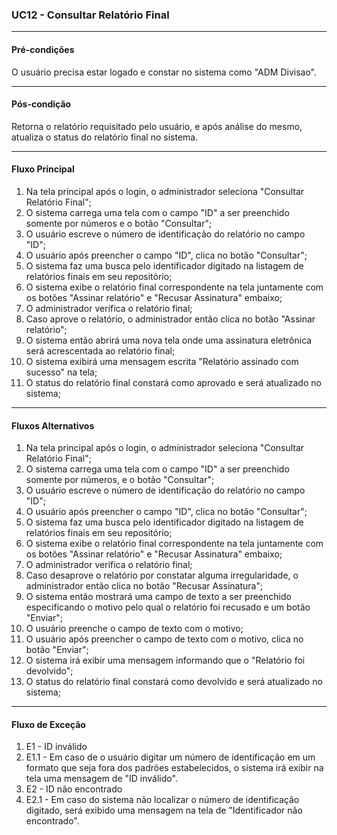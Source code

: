 ### UC12 - Consultar Relatório Final
---
#### Pré-condições
O usuário precisa estar logado e constar no sistema como "ADM Divisao".

---
#### Pós-condição
Retorna o relatório requisitado pelo usuário, e após análise do mesmo, atualiza o status do relatório final no sistema.  

---
#### Fluxo Principal
1. Na tela principal após o login, o administrador seleciona "Consultar Relatório Final";
2. O sistema carrega uma tela com o campo "ID" a ser preenchido somente por números e o botão "Consultar"; 
3. O usuário escreve o número de identificação do relatório no campo "ID"; 
4. O usuário após preencher o campo "ID", clica no botão "Consultar";
5. O sistema faz uma busca pelo identificador digitado na listagem de relatórios finais em seu repositório;
6. O sistema exibe o relatório final correspondente na tela juntamente com os botões "Assinar relatório" e "Recusar Assinatura" embaixo;    
7. O administrador verifica o relatório final;
8. Caso aprove o relatório, o administrador então clica no botão "Assinar relatório";
9. O sistema então abrirá uma nova tela onde uma assinatura eletrônica será acrescentada ao relatório final;
10. O sistema exibirá uma mensagem escrita "Relatório assinado com sucesso" na tela;
11. O status do relatório final constará como aprovado e será atualizado no sistema;

---
#### Fluxos Alternativos
1. Na tela principal após o login, o administrador seleciona "Consultar Relatório Final";
2. O sistema carrega uma tela com o campo "ID" a ser preenchido somente por números, e o botão "Consultar"; 
3. O usuário escreve o número de identificação do relatório no campo "ID"; 
4. O usuário após preencher o campo "ID", clica no botão "Consultar";
5. O sistema faz uma busca pelo identificador digitado na listagem de relatórios finais em seu repositório;
6. O sistema exibe o relatório final correspondente na tela juntamente com os botões "Assinar relatório" e "Recusar Assinatura" embaixo;    
7. O administrador verifica o relatório final;
8. Caso desaprove o relatório por constatar alguma irregularidade, o administrador então clica no botão "Recusar Assinatura";
9. O sistema então mostrará uma campo de texto a ser preenchido especificando o motivo pelo qual o relatório foi recusado e um botão "Enviar";
10. O usuário preenche o campo de texto com o motivo;
11. O usuário após preencher o campo de texto com o motivo, clica no botão "Enviar";
12. O sistema irá exibir uma mensagem informando que o "Relatório foi devolvido";
13. O status do relatório final constará como devolvido e será atualizado no sistema;

---
#### Fluxo de Exceção
1. E1 - ID inválido
2. E1.1 - Em caso de o usuário digitar um número de identificação em um formato que seja fora dos padrões estabelecidos, o sistema irá exibir na tela uma mensagem de "ID inválido".
3. E2 - ID não encontrado
4. E2.1 - Em caso do sistema não localizar o número de identificação digitado, será exibido uma mensagem na tela de "Identificador não encontrado".